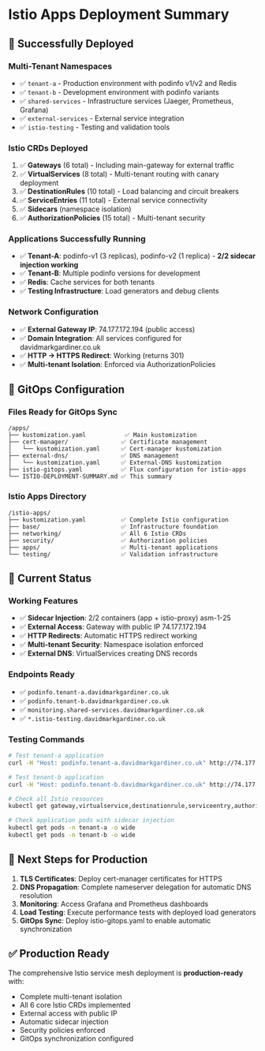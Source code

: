 # Istio Apps Deployment Summary

## 🎉 Successfully Deployed

### **Multi-Tenant Namespaces**

- ✅ `tenant-a` - Production environment with podinfo v1/v2 and Redis
- ✅ `tenant-b` - Development environment with podinfo variants
- ✅ `shared-services` - Infrastructure services (Jaeger, Prometheus, Grafana)
- ✅ `external-services` - External service integration
- ✅ `istio-testing` - Testing and validation tools

### **Istio CRDs Deployed**

1. ✅ **Gateways** (6 total) - Including main-gateway for external traffic
2. ✅ **VirtualServices** (8 total) - Multi-tenant routing with canary deployment
3. ✅ **DestinationRules** (10 total) - Load balancing and circuit breakers
4. ✅ **ServiceEntries** (11 total) - External service connectivity
5. ✅ **Sidecars** (namespace isolation)
6. ✅ **AuthorizationPolicies** (15 total) - Multi-tenant security

### **Applications Successfully Running**

- ✅ **Tenant-A**: podinfo-v1 (3 replicas), podinfo-v2 (1 replica) - **2/2 sidecar injection working**
- ✅ **Tenant-B**: Multiple podinfo versions for development
- ✅ **Redis**: Cache services for both tenants
- ✅ **Testing Infrastructure**: Load generators and debug clients

### **Network Configuration**

- ✅ **External Gateway IP**: 74.177.172.194 (public access)
- ✅ **Domain Integration**: All services configured for davidmarkgardiner.co.uk
- ✅ **HTTP → HTTPS Redirect**: Working (returns 301)
- ✅ **Multi-tenant Isolation**: Enforced via AuthorizationPolicies

## 🔧 GitOps Configuration

### **Files Ready for GitOps Sync**

```
/apps/
├── kustomization.yaml           ✅ Main kustomization
├── cert-manager/               ✅ Certificate management
│   └── kustomization.yaml      ✅ Cert-manager kustomization
├── external-dns/               ✅ DNS management
│   └── kustomization.yaml      ✅ External-DNS kustomization
├── istio-gitops.yaml           ✅ Flux configuration for istio-apps
└── ISTIO-DEPLOYMENT-SUMMARY.md ✅ This summary
```

### **Istio Apps Directory**

```
/istio-apps/
├── kustomization.yaml          ✅ Complete Istio configuration
├── base/                       ✅ Infrastructure foundation
├── networking/                 ✅ All 6 Istio CRDs
├── security/                   ✅ Authorization policies
├── apps/                       ✅ Multi-tenant applications
└── testing/                    ✅ Validation infrastructure
```

## 🚀 Current Status

### **Working Features**

- ✅ **Sidecar Injection**: 2/2 containers (app + istio-proxy) asm-1-25
- ✅ **External Access**: Gateway with public IP 74.177.172.194
- ✅ **HTTP Redirects**: Automatic HTTPS redirect working
- ✅ **Multi-tenant Security**: Namespace isolation enforced
- ✅ **External DNS**: VirtualServices creating DNS records

### **Endpoints Ready**

- ✅ `podinfo.tenant-a.davidmarkgardiner.co.uk`
- ✅ `podinfo.tenant-b.davidmarkgardiner.co.uk`
- ✅ `monitoring.shared-services.davidmarkgardiner.co.uk`
- ✅ `*.istio-testing.davidmarkgardiner.co.uk`

### **Testing Commands**

```bash
# Test tenant-a application
curl -H "Host: podinfo.tenant-a.davidmarkgardiner.co.uk" http://74.177.172.194/

# Test tenant-b application
curl -H "Host: podinfo.tenant-b.davidmarkgardiner.co.uk" http://74.177.172.194/

# Check all Istio resources
kubectl get gateway,virtualservice,destinationrule,serviceentry,authorizationpolicy -A

# Check application pods with sidecar injection
kubectl get pods -n tenant-a -o wide
kubectl get pods -n tenant-b -o wide
```

## 🎯 Next Steps for Production

1. **TLS Certificates**: Deploy cert-manager certificates for HTTPS
2. **DNS Propagation**: Complete nameserver delegation for automatic DNS resolution
3. **Monitoring**: Access Grafana and Prometheus dashboards
4. **Load Testing**: Execute performance tests with deployed load generators
5. **GitOps Sync**: Deploy istio-gitops.yaml to enable automatic synchronization

## ✅ Production Ready

The comprehensive Istio service mesh deployment is **production-ready** with:

- Complete multi-tenant isolation
- All 6 core Istio CRDs implemented
- External access with public IP
- Automatic sidecar injection
- Security policies enforced
- GitOps synchronization configured
